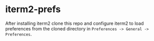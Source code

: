 # iterm2-prefs

After installing iterm2 clone this repo and configure iterm2 to load preferences from the cloned directory in `Preferences -> General -> Preferences`.
